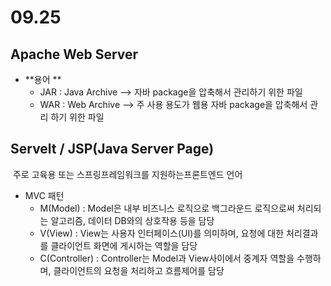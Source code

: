 # 09.25

## Apache Web Server

- **용어 **
  - JAR : Java Archive --> 자바 package을 압축해서 관리하기 위한 파일
  - WAR : Web Archive --> 주 사용 용도가 웹용 자바 package을 압축해서 관리 하기 위한 파일



## Servelt / JSP(Java Server Page)

​	주로 고육용 또는 스프링프레임워크를 지원하는프론트엔드 언어

- MVC 패턴
  - M(Model) :  Model은 내부 비즈니스 로직으로 백그라운드 로직으로써 처리되는 알고리즘, 데이터 DB와의 상호작용 등을 담당
  - V(View) : View는 사용자 인터페이스(UI)를 의미하며, 요청에 대한 처리결과를 클라이언트 화면에 게시하는 역할을 담당
  - C(Controller) : Controller는 Model과 View사이에서 중계자 역할을 수행하며, 클라이언트의 요청을 처리하고 흐름제어를 담당